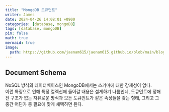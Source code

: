 ```yaml
---
title: "MongoDB 도큐먼트"
writer: James
date: 2024-04-26 14:08:01 +0900
categories: [database, mongoDB]
tags: [database, mongoDB]
pin: false
math: true
mermaid: true
image:
  path: https://github.com/jaenam615/jaenam615.github.io/blob/main/blog_image/2024-04-25-mdb1.png?raw=true
---
```


## Document Schema

NoSQL 방식의 데이터베이스인 MongoDB에서는 스키마에 대한 강제성이 없다.  
이런 특징으로 인해 특정 컬렉션에 들어갈 내용은 설계하기 나름인데, 도큐먼트에 정해진 구조가 없는 자유로운 방식과 모든 도큐먼트가 같은 속성들을 갖는 형태, 그리고 그 중간 어딘가 중 필요에 맞게 채택하면 된다.
